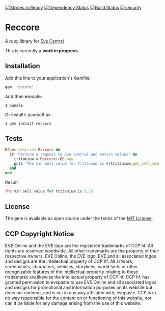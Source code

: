 [![Stories in Ready](https://badge.waffle.io/IceProd/reccore.png?label=ready&title=Ready)](https://waffle.io/IceProd/reccore)
[![Dependency Status](https://gemnasium.com/IceProd/reccore.svg)](https://gemnasium.com/IceProd/reccore)
[![Build Status](https://travis-ci.org/IceProd/reccore.svg?branch=master)](https://travis-ci.org/IceProd/reccore)
[![security](https://hakiri.io/github/IceProd/reccore/master.svg)](https://hakiri.io/github/IceProd/reccore/master)

# Reccore

A ruby library for [Eve Central](https://eve-central.com/home/develop.html)

This is currently a **work in progress**. 

## Installation

Add this line to your application's Gemfile:

```ruby
gem 'reccore'
```

And then execute:

    $ bundle

Or install it yourself as:

    $ gem install reccore

## Tests


```ruby
RSpec.describe Reccore do
  it 'Perform a request to Eve Central and return values' do
    tritanium = Reccore::EC.new
    puts "The min sell value for tritanium is #{tritanium.get_sell_min('34')}"
  end
end
```

Result
```ruby
The min sell value for tritanium is 5.25

```

## License

The gem is available as open source under the terms of the [MIT License](http://opensource.org/licenses/MIT).


## CCP Copyright Notice

EVE Online and the EVE logo are the registered trademarks of CCP hf. All rights are reserved worldwide. All other trademarks are the property of their respective owners. EVE Online, the EVE logo, EVE and all associated logos and designs are the intellectual property of CCP hf. All artwork, screenshots, characters, vehicles, storylines, world facts or other recognizable features of the intellectual property relating to these trademarks are likewise the intellectual property of CCP hf. CCP hf. has granted permission to evepaste to use EVE Online and all associated logos and designs for promotional and information purposes on its website but does not endorse, and is not in any way affiliated with, evepaste. CCP is in no way responsible for the content on or functioning of this website, nor can it be liable for any damage arising from the use of this website.

